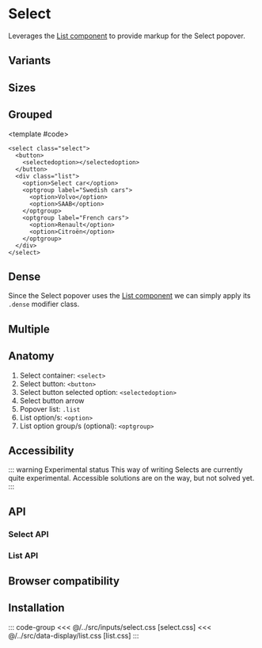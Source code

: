 <script setup>
	import Example from "../../.vitepress/theme/app/components/Example.vue"
	import Baseline from "../../.vitepress/theme/app/components/Baseline.vue"
</script>

# Select

Leverages the [List component](/components/data-display/list) to provide markup for the Select popover.

## Variants

<Example direction="row">
<template #example>
<select class="select">
  <button>
    <selectedoption></selectedoption>
  </button>
  <div class="list">
   <option>Outlined (default)</option>
    <option>Option Two</option>
    <option>Option Three</option>
  </div>
</select>

<select class="select filled">
  <button>
    <selectedoption></selectedoption>
  </button>
  <div class="list">
   <option>Filled</option>
    <option>Option Two</option>
    <option>Option Three</option>
  </div>
</select>
</template>
<template #code>

```html
<select class="select">
  <button>
    <selectedoption></selectedoption>
  </button>
  <div class="list">
    <option>Outlined (default)</option>
    <option>Option Two</option>
    <option>Option Three</option>
  </div>
</select>

<select class="select filled">
  <!--  -->
</select>
```

</template>
</Example>

## Sizes

<Example direction="row">
<template #example>
<select class="select small">
  <button>
    <selectedoption></selectedoption>
  </button>
  <div class="list">
   <option>Small</option>
    <option>Option Two</option>
    <option>Option Three</option>
  </div>
</select>

<select class="select">
  <button>
    <selectedoption></selectedoption>
  </button>
  <div class="list">
   <option>Default</option>
    <option>Option Two</option>
    <option>Option Three</option>
  </div>
</select>
</template>
<template #code>

```html{1}
<select class="small">
  <!--  -->
</select>
```

</template>
</Example>

## Grouped

<Example direction="row">
<template #example>
<select class="select">
  <button>
    <selectedoption></selectedoption>
  </button>
  <div class="list">
  <option>Select car</option>
   <optgroup label="Swedish cars">
    <option>Volvo</option>
    <option>SAAB</option>
   </optgroup>
   <optgroup label="French cars">
    <option>Renault</option>
    <option>Citroën</option>
   </optgroup>
  </div>
</select>
</template>

<template #code>

```html{7,10,11,14}
<select class="select">
  <button>
    <selectedoption></selectedoption>
  </button>
  <div class="list">
    <option>Select car</option>
    <optgroup label="Swedish cars">
      <option>Volvo</option>
      <option>SAAB</option>
    </optgroup>
    <optgroup label="French cars">
      <option>Renault</option>
      <option>Citroën</option>
    </optgroup>
  </div>
</select>
```

</template>
</Example>

## Dense

Since the Select popover uses the [List component](/components/data-display/list) we can simply apply its `.dense` modifier class.

<Example direction="row">
<template #example>
<select class="select">
  <button>
    <selectedoption></selectedoption>
  </button>
  <div class="list dense">
    <option>Dense</option>
    <option>Dense Two</option>
    <option>Dense Three</option>
  </div>
</select>
</template>
<template #code>

```html{1}
<select class="select">
  <button>
    <selectedoption></selectedoption>
  </button>
  <div class="list dense">
    <option>Dense</option>
    <option>Dense Two</option>
    <option>Dense Three</option>
  </div>
</select>
```

</template>
</Example>

<style scoped>
  .anatomy {
    display: grid;
    gap: 6px;
    outline: var(--_anatomy-border-gray);
    outline-offset: 4px;

    & > * {
      outline: var(--_anatomy-border-red);
    }

    button:after {
      outline: var(--_anatomy-border-red);
      outline-offset: 2px;
    }
  }
</style>

## Multiple

## Anatomy

1. Select container: `<select>`
2. Select button: `<button>`
3. Select button selected option: `<selectedoption>`
4. Select button arrow
5. Popover list: `.list`
6. List option/s: `<option>`
7. List option group/s (optional): `<optgroup>`

<Example direction="column">
<template #example>
<div class="anatomy" style="margin: 0 auto;">
<select class="select">
  <button class="anatomy">
    <selectedoption></selectedoption>
  </button>
  <div class="list">
   <option>Option One</option>
  </div>
</select>
<div class="list">
   <option checked>Option One</option>
    <option>Option Two</option>
    <option>Option Three</option>
  </div>
</div>
</template>
</Example>

## Accessibility

::: warning Experimental status
This way of writing Selects are currently quite experimental. Accessible solutions are on the way, but not solved yet.
:::

## API

### Select API

<!--@include: ./select-api.md -->

### List API

<!--@include: ../data-display/list-api.md -->

## Browser compatibility

<Baseline :ids="['light-dark', 'color-mix']" />

## Installation

::: code-group
<<< @/../src/inputs/select.css [select.css]
<<< @/../src/data-display/list.css [list.css]
:::
